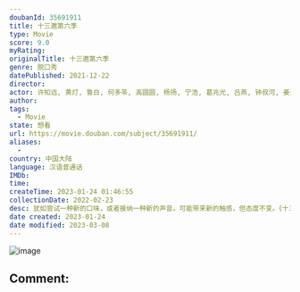 ```yaml
---
doubanId: 35691911
title: 十三邀第六季
type: Movie
score: 9.0
myRating: 
originalTitle: 十三邀第六季
genre: 脱口秀
datePublished: 2021-12-22
director: 
actor: 许知远, 黄灯, 鲁白, 何多苓, 高圆圆, 杨扬, 宁浩, 葛兆光, 吕燕, 钟叔河, 姜逸磊
author: 
tags:
  - Movie
state: 想看
url: https://movie.douban.com/subject/35691911/
aliases:
  - 
country: 中国大陆
language: 汉语普通话
IMDb: 
time: 
createTime: 2023-01-24 01:46:55
collectionDate: 2022-02-23
desc: 犹如尝试一种新的口味，或者接纳一种新的声音。可能带来新的触感，但态度不变。《十三邀》是腾讯新闻与单向空间联合出品的一档人物访谈节目。
date created: 2023-01-24
date modified: 2023-03-08
---
```


![image](p2782784882.jpg)

Comment:
---
